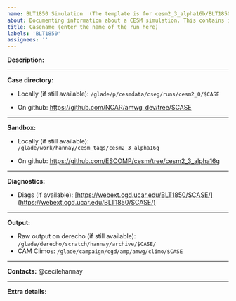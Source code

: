 ```yaml
---
name: BLT1850 Simulation  (The template is for cesm2_3_alpha16b/BLT1850. if you are using another tag/compset, please customize accordingly)
about: Documenting information about a CESM simulation. This contains information about the location of the run directory, sandbox, etc 
title: Casename (enter the name of the run here)
labels: 'BLT1850'
assignees: ''
---
```


**Description:**

___
**Case directory:**
- Locally (if still available):
`/glade/p/cesmdata/cseg/runs/cesm2_0/$CASE`

- On github:
https://github.com/NCAR/amwg_dev/tree/$CASE
___
**Sandbox:**
- Locally (if still available): `/glade/work/hannay/cesm_tags/cesm2_3_alpha16g`
 
- On github: https://github.com/ESCOMP/cesm/tree/cesm2_3_alpha16g
___
**Diagnostics:**
- Diags (if available):
[https://webext.cgd.ucar.edu/BLT1850/$CASE/](https://webext.cgd.ucar.edu/BLT1850/$CASE/)
___
**Output:**
- Raw output on derecho (if still available): `/glade/derecho/scratch/hannay/archive/$CASE/`
- CAM Climos: `/glade/campaign/cgd/amp/amwg/climo/$CASE`
___
**Contacts:**
@cecilehannay
___
**Extra details:**
